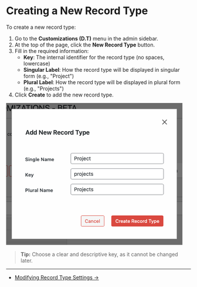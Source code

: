 # Creating a New Record Type

To create a new record type:

1. Go to the **Customizations (D.T)** menu in the admin sidebar.
2. At the top of the page, click the **New Record Type** button.
3. Fill in the required information:
   - **Key**: The internal identifier for the record type (no spaces, lowercase)
   - **Singular Label**: How the record type will be displayed in singular form (e.g., "Project")
   - **Plural Label**: How the record type will be displayed in plural form (e.g., "Projects")
4. Click **Create** to add the new record type.

![New Record Type Modal](../imgs/record-types/new-record-type-modal.png)

> **Tip:** Choose a clear and descriptive key, as it cannot be changed later.

---

- [Modifying Record Type Settings →](./modifying.md) 